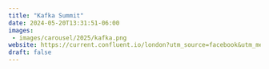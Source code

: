 ```yaml
---
title: "Kafka Summit"
date: 2024-05-20T13:31:51-06:00
images:
 - images/carousel/2025/kafka.png
website: https://current.confluent.io/london?utm_source=facebook&utm_medium=organicsocial&utm_campaign=current-bangalore-25
draft: false
---
```


